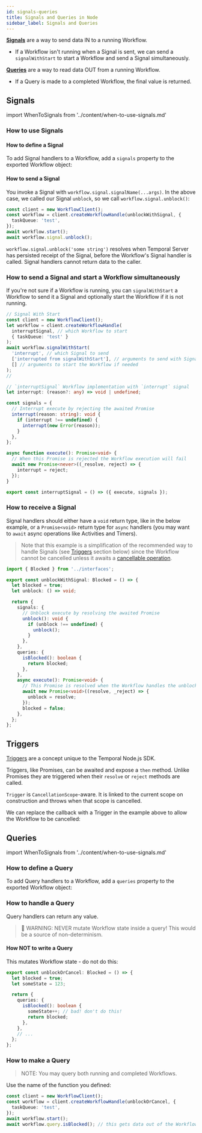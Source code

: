 ```yaml
---
id: signals-queries
title: Signals and Queries in Node
sidebar_label: Signals and Queries
---
```


[**Signals**](/docs/concepts/signals) are a way to send data IN to a running Workflow.

- If a Workflow isn't running when a Signal is sent, we can send a `signalWithStart` to start a Workflow and send a Signal simultaneously.

[**Queries**](/docs/concepts/queries) are a way to read data OUT from a running Workflow.

- If a Query is made to a completed Workflow, the final value is returned.

## Signals

import WhenToSignals from '../content/when-to-use-signals.md'

<WhenToSignals />

### How to use Signals

#### How to define a Signal

To add Signal handlers to a Workflow, add a `signals` property to the exported Workflow object:

<!--SNIPSTART nodejs-blocked-interface-->
<!--SNIPEND-->

#### How to send a Signal

You invoke a Signal with `workflow.signal.signalName(...args)`. In the above case, we called our Signal `unblock`, so we call `workflow.signal.unblock()`:

```ts
const client = new WorkflowClient();
const workflow = client.createWorkflowHandle(unblockWithSignal, {
  taskQueue: 'test',
});
await workflow.start();
await workflow.signal.unblock();
```

`workflow.signal.unblock('some string')` resolves when Temporal Server has persisted receipt of the Signal, before the Workflow's Signal handler is called. Signal handlers cannot return data to the caller.

### How to send a Signal and start a Workflow simultaneously

If you're not sure if a Workflow is running, you can `signalWithStart` a Workflow to send it a Signal and optionally start the Workflow if it is not running.

```ts
// Signal With Start
const client = new WorkflowClient();
let workflow = client.createWorkflowHandle(
  interruptSignal, // which Workflow to start
  { taskQueue: 'test' }
);
await workflow.signalWithStart(
  'interrupt', // which Signal to send
  ['interrupted from signalWithStart'], // arguments to send with Signal
  [] // arguments to start the Workflow if needed
);
//

// `interruptSignal` Workflow implementation with `interrupt` signal
let interrupt: (reason?: any) => void | undefined;

const signals = {
  // Interrupt execute by rejecting the awaited Promise
  interrupt(reason: string): void {
    if (interrupt !== undefined) {
      interrupt(new Error(reason));
    }
  },
};

async function execute(): Promise<void> {
  // When this Promise is rejected the Workflow execution will fail
  await new Promise<never>((_resolve, reject) => {
    interrupt = reject;
  });
}

export const interruptSignal = () => ({ execute, signals });
```

### How to receive a Signal

Signal handlers should either have a `void` return type, like in the below example, or a `Promise<void>` return type for `async` handlers (you may want to `await` async operations like Activities and Timers).

> Note that this example is a simplification of the recommended way to handle Signals (see [Triggers](#triggers) section below) since the Workflow cannot be cancelled unless it awaits a [cancellable operation](/docs/node/cancellation-scopes).

```ts
import { Blocked } from '../interfaces';

export const unblockWithSignal: Blocked = () => {
  let blocked = true;
  let unblock: () => void;

  return {
    signals: {
      // Unblock execute by resolving the awaited Promise
      unblock(): void {
        if (unblock !== undefined) {
          unblock();
        }
      },
    },
    queries: {
      isBlocked(): boolean {
        return blocked;
      },
    },
    async execute(): Promise<void> {
      // This Promise is resolved when the Workflow handles the unblock signal.
      await new Promise<void>((resolve, _reject) => {
        unblock = resolve;
      });
      blocked = false;
    },
  };
};
```

## Triggers

[Triggers](https://nodejs.temporal.io/api/classes/workflow.trigger) are a concept unique to the Temporal Node.js SDK.

Triggers, like Promises, can be awaited and expose a `then` method. Unlike Promises they are triggered when their `resolve` or `reject` methods are called.

`Trigger` is `CancellationScope`-aware. It is linked to the current scope on construction and throws when that scope is cancelled.

We can replace the callback with a Trigger in the example above to allow the Workflow to be cancelled:

<!--SNIPSTART nodejs-blocked-workflow-->
<!--SNIPEND-->

## Queries

import WhenToSignals from '../content/when-to-use-signals.md'

<WhenToSignals />

### How to define a Query

To add Query handlers to a Workflow, add a `queries` property to the exported Workflow object:

<!--SNIPSTART nodejs-blocked-interface-->
<!--SNIPEND-->

### How to handle a Query

Query handlers can return any value.

> 🚨 WARNING: NEVER mutate Workflow state inside a query! This would be a source of non-determinism.

<!--SNIPSTART nodejs-blocked-workflow-->
<!--SNIPEND-->

#### How NOT to write a Query

This mutates Workflow state - do not do this:

```ts
export const unblockOrCancel: Blocked = () => {
  let blocked = true;
  let someState = 123;

  return {
    queries: {
      isBlocked(): boolean {
        someState++; // bad! don't do this!
        return blocked;
      },
    },
    // ...
  };
};
```

### How to make a Query

> NOTE: You may query both running and completed Workflows.

Use the name of the function you defined:

```ts
const client = new WorkflowClient();
const workflow = client.createWorkflowHandle(unblockOrCancel, {
  taskQueue: 'test',
});
await workflow.start();
await workflow.query.isBlocked(); // this gets data out of the Workflow
```
